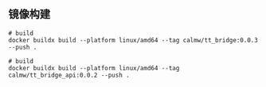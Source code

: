 ## 镜像构建

``` shell
# build 
docker buildx build --platform linux/amd64 --tag calmw/tt_bridge:0.0.3 --push .
```

``` shell
# build 
docker buildx build --platform linux/amd64 --tag calmw/tt_bridge_api:0.0.2 --push .
```

